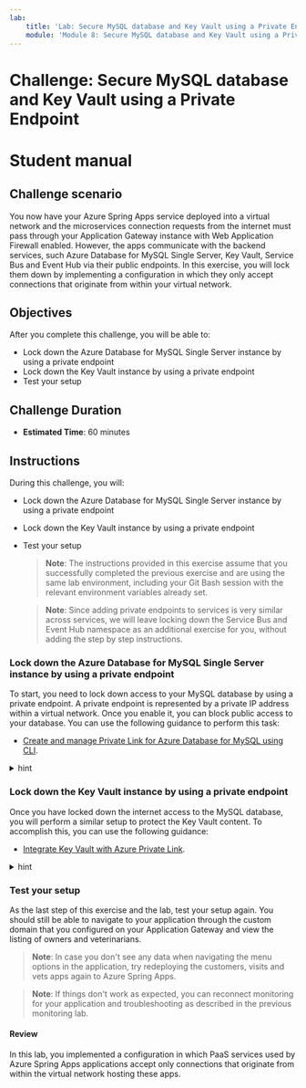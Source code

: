 ```yaml
---
lab:
    title: 'Lab: Secure MySQL database and Key Vault using a Private Endpoint'
    module: 'Module 8: Secure MySQL database and Key Vault using a Private Endpoint'
---
```


# Challenge: Secure MySQL database and Key Vault using a Private Endpoint

# Student manual

## Challenge scenario

You now have your Azure Spring Apps service deployed into a virtual network and the microservices connection requests from the internet must pass through your Application Gateway instance with Web Application Firewall enabled. However, the apps communicate with the backend services, such Azure Database for MySQL Single Server, Key Vault, Service Bus and Event Hub via their public endpoints. In this exercise, you will lock them down by implementing a configuration in which they only accept connections that originate from within your virtual network.

## Objectives

After you complete this challenge, you will be able to:

- Lock down the Azure Database for MySQL Single Server instance by using a private endpoint
- Lock down the Key Vault instance by using a private endpoint
- Test your setup

## Challenge Duration

- **Estimated Time**: 60 minutes

## Instructions

During this challenge, you will:

- Lock down the Azure Database for MySQL Single Server instance by using a private endpoint
- Lock down the Key Vault instance by using a private endpoint
- Test your setup

   > **Note**: The instructions provided in this exercise assume that you successfully completed the previous exercise and are using the same lab environment, including your Git Bash session with the relevant environment variables already set.

   > **Note**: Since adding private endpoints to services is very similar across services, we will leave locking down the Service Bus and Event Hub namespace as an additional exercise for you, without adding the step by step instructions.

### Lock down the Azure Database for MySQL Single Server instance by using a private endpoint

To start, you need to lock down access to your MySQL database by using a private endpoint. A private endpoint is represented by a private IP address within a virtual network. Once you enable it, you can block public access to your database. You can use the following guidance to perform this task:

- [Create and manage Private Link for Azure Database for MySQL using CLI](https://docs.microsoft.com/azure/mysql/howto-configure-privatelink-cli).

<details>
<summary>hint</summary>
<br/>

1. To start, you need to disable private endpoint network policies in the subnet you will use to create the private endpoints.

   ```bash
   az network vnet subnet update \
      --name $PRIVATE_ENDPOINTS_SUBNET_NAME \
      --resource-group $RESOURCE_GROUP \
      --vnet-name $VIRTUAL_NETWORK_NAME \
      --disable-private-endpoint-network-policies true
   ```

1. Next, in the same subnet, create the private endpoint corresponding to the Azure Database for MySQL Single Server instance.

   ```bash
   MYSQL_RESOURCE_ID=$(az resource show -g ${RESOURCE_GROUP} -n ${SQL_SERVER_NAME} --resource-type "Microsoft.DBforMySQL/servers" --query "id" -o tsv)

   az network private-endpoint create \
       --name pe-openlab-mysql \
       --resource-group $RESOURCE_GROUP \
       --vnet-name $VIRTUAL_NETWORK_NAME  \
       --subnet $PRIVATE_ENDPOINTS_SUBNET_NAME \
       --private-connection-resource-id $MYSQL_RESOURCE_ID \
       --group-id mysqlServer \
       --connection-name openlab-mysql-connection \
       --location $LOCATION
   ```

   > **Note**: Once you created the private endpoint, you will set up a private Azure DNS zone named `privatelink.mysql.database.azure.com` with an `A` DNS record matching the original DNS name with the suffix `mysql.database.azure.com` but replacing that suffix with `privatelink.mysql.database.azure.com`. Your apps connecting to the MySQL database will not need to be updated, but instead they can continue using the existing connection strings.

1. To implement this configuration, start by creating a new private DNS zone and linking it to your virtual network.

   ```bash
   az network private-dns zone create \
       --resource-group $RESOURCE_GROUP \
       --name "privatelink.mysql.database.azure.com"

   az network private-dns link vnet create \
      --resource-group $RESOURCE_GROUP \
      --zone-name "privatelink.mysql.database.azure.com"\
      --name MyDNSLink \
      --virtual-network $VIRTUAL_NETWORK_NAME \
      --registration-enabled false 
   ```

1. Next, create a new `A` record pointing to the IP address of the newly created private endpoint.

   ```bash
   NIC_ID=$(az network private-endpoint show --name pe-openlab-mysql --resource-group $RESOURCE_GROUP --query 'networkInterfaces[0].id' -o tsv)

   NIC_IPADDRESS=$(az resource show --ids $NIC_ID --api-version 2019-04-01 -o json | jq -r '.properties.ipConfigurations[0].properties.privateIPAddress')

   az network private-dns record-set a create \
       --name $SQL_SERVER_NAME \
       --zone-name privatelink.mysql.database.azure.com \
       --resource-group $RESOURCE_GROUP

   az network private-dns record-set a add-record \
       --record-set-name $SQL_SERVER_NAME \
       --zone-name privatelink.mysql.database.azure.com \
       --resource-group $RESOURCE_GROUP \
        -a $NIC_IPADDRESS
   ```

1. You can now fully block connectivity to the public endpoint of your Azure Database for MySQL Single Server instance.

   ```bash
   az mysql server update \
       --name $SQL_SERVER_NAME \
       -g $RESOURCE_GROUP \
       --public Disabled
   ```

</details>

### Lock down the Key Vault instance by using a private endpoint

Once you have locked down the internet access to the MySQL database, you will perform a similar setup to protect the Key Vault content. To accomplish this, you can use the following guidance:

- [Integrate Key Vault with Azure Private Link](https://docs.microsoft.com/azure/key-vault/general/private-link-service?tabs=cli).

<details>
<summary>hint</summary>
<br/>

1. Since you have already disabled network policies on the private link subnet, you can proceed to create a private endpoint for the Key Vault instance.

   ```bash
   KEYVAULT_RESOURCE_ID=$(az resource show -g ${RESOURCE_GROUP} -n ${KEYVAULT_NAME} --query "id" --resource-typ "Microsoft.KeyVault/vaults" -o tsv)

   az network private-endpoint create --resource-group $RESOURCE_GROUP \
       --vnet-name $VIRTUAL_NETWORK_NAME \
       --subnet $PRIVATE_ENDPOINTS_SUBNET_NAME \
       --name pe-openlab-keyvault \
       --private-connection-resource-id "$KEYVAULT_RESOURCE_ID" \
       --group-ids vault \
       --connection-name openlab-keyvault-connection \
       --location $LOCATION
   ```

1. In this case, just as before, you will need to create a private DNS zone, this time for `privatelink.vaultcore.azure.net`.

   ```bash
   az network private-dns zone create \
       --resource-group $RESOURCE_GROUP \
       --name "privatelink.vaultcore.azure.net"

   az network private-dns link vnet create \
       --resource-group $RESOURCE_GROUP \
       --zone-name "privatelink.vaultcore.azure.net" \
       --name MyVaultDNSLink \
       --virtual-network $VIRTUAL_NETWORK_NAME \
       --registration-enabled false
   ```

1. As before, you need to create the A record to link the Azure Key Vault instance name to the IP address of the private endpoint.

   ```bash
   KEYVAULT_NIC_ID=$(az network private-endpoint show --name pe-openlab-keyvault --resource-group $RESOURCE_GROUP --query 'networkInterfaces[0].id' -o tsv)
   KEYVAULT_NIC_IPADDRESS=$(az resource show --ids $KEYVAULT_NIC_ID --api-version 2019-04-01 -o json | jq -r '.properties.ipConfigurations[0].properties.privateIPAddress')

   az network private-dns record-set a add-record -g $RESOURCE_GROUP -z "privatelink.vaultcore.azure.net" -n $KEYVAULT_NAME -a $KEYVAULT_NIC_IPADDRESS
   az network private-dns record-set list -g $RESOURCE_GROUP -z "privatelink.vaultcore.azure.net"
   ```

</details>

### Test your setup

As the last step of this exercise and the lab, test your setup again. You should still be able to navigate to your application through the custom domain that you configured on your Application Gateway and view the listing of owners and veterinarians.

   > **Note**: In case you don't see any data when navigating the menu options in the application, try redeploying the customers, visits and vets apps again to Azure Spring Apps.

   > **Note**: If things don't work as expected, you can reconnect monitoring for your application and troubleshooting as described in the previous monitoring lab.

#### Review

In this lab, you implemented a configuration in which PaaS services used by Azure Spring Apps applications accept only connections that originate from within the virtual network hosting these apps.
